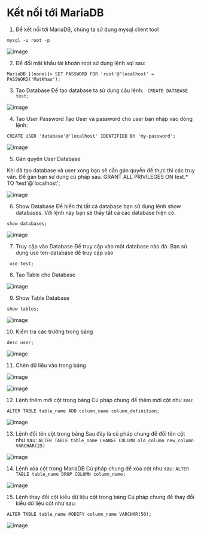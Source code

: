 # Kết nối tới MariaDB
1. Để kết nối tới MariaDB, chúng ta sử dụng mysql client tool

`mysql -u root -p`

![image](https://user-images.githubusercontent.com/101684058/160968392-c4b0acd2-c342-4fd0-8de0-83d9a27fc478.png)


2. Để đổi mật khẩu tài khoản root sử dụng lệnh sql sau:

`MariaDB [(none)]> SET PASSWORD FOR 'root'@'localhost' = PASSWORD('MatKhau');`

3. Tạo Database
Để tạo database ta sử dụng câu lệnh:
` CREATE DATABASE test;`

![image](https://user-images.githubusercontent.com/101684058/160969014-d29b755f-8d80-40f9-907d-74cfcaf61c18.png)

4. Tạo User Password
Tạo User và password cho user bạn nhập vào dòng lệnh:

`CREATE USER 'database'@'localhost' IDENTIFIED BY 'my-password'; `

![image](https://user-images.githubusercontent.com/101684058/160969362-d840cf88-92a5-4770-9f97-ab5ad4292ff3.png)

5. Gán quyền User Database

Khi đã tạo database và user xong bạn sẽ cần gán quyền để thực thi các truy vấn. Để gán bạn sử dụng cú pháp sau.
GRANT ALL PRIVILEGES ON test.* TO 'test'@'localhost';

![image](https://user-images.githubusercontent.com/101684058/160969740-8cb828fc-70fd-4f74-bf84-6930807dcbbc.png)

6. Show Database
Để hiển thị tất cả database bạn sử dụng lệnh show databases. Với lệnh này bạn sẽ thấy tất cả các database hiện có.

`show databases;`

![image](https://user-images.githubusercontent.com/101684058/160969984-3839ac5b-9157-4c2d-8d7e-a59f23cff17f.png)

7. Truy cập vào Database
Để truy cập vào một database nào đó. Bạn sử dụng use ten-database để truy cập vào

` use test;`

8. Tạo Table cho Database

![image](https://user-images.githubusercontent.com/101684058/160970527-91b86f06-9793-47cf-a221-04f3018475ff.png)


9. Show Table Database

`show tables;`

![image](https://user-images.githubusercontent.com/101684058/160970696-41333eec-eb78-4552-8346-8c66a03e38fc.png)

10. Kiểm tra các trường trong bảng

`desc user;`

![image](https://user-images.githubusercontent.com/101684058/160970849-495f4fe2-76de-443f-af40-a5a7fe54c716.png)


11. Chèn dữ liệu vào trong bảng

![image](https://user-images.githubusercontent.com/101684058/160971486-fed4ab1d-2304-49cc-bed1-815e321ec666.png)

![image](https://user-images.githubusercontent.com/101684058/160971616-2519d890-7171-4055-aa01-304bb2ca3f56.png)

12. Lệnh thêm mới cột trong bảng
Cú pháp chung để thêm mới cột như sau:

`ALTER TABLE table_name ADD column_name column_definition;`

![image](https://user-images.githubusercontent.com/101684058/160972268-770ebfc9-3a12-4935-aeef-c158deeba0c5.png)

13.  Lệnh đổi tên cột trong bảng
Sau đây là cú pháp chung để đổi tên cột như sau:
`ALTER TABLE table_name CHANGE COLUMN old_column new_column VARCHAR(25)`

![image](https://user-images.githubusercontent.com/101684058/160973062-c9f6825e-bf68-4e53-ad1c-10d451e55cf8.png)

14. Lệnh xóa cột trong MariaDB
Cú pháp chung để xóa cột như sau:
`ALTER TABLE table_name DROP COLUMN column_name;`

![image](https://user-images.githubusercontent.com/101684058/160973199-798991b2-bc4b-4255-8b90-eb2d303c2df0.png)

15. Lệnh thay đổi cột kiểu dữ liệu cột trong bảng
Cú pháp chung để thay đổi kiểu dữ liệu cột như sau:

`ALTER TABLE table_name MODIFY column_name VARCHAR(50);`

![image](https://user-images.githubusercontent.com/101684058/160973424-01e2921b-69eb-46bb-9e1a-47895d8de6fa.png)



